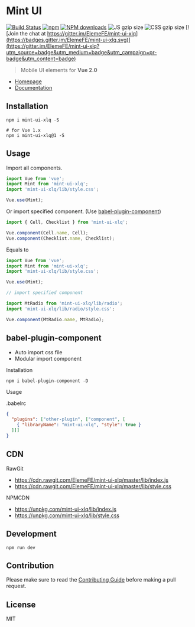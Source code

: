 # Mint UI

[![Build Status](https://travis-ci.org/ElemeFE/mint-ui-xlq.svg?branch=master)](https://travis-ci.org/ElemeFE/mint-ui-xlq)
[![npm](https://img.shields.io/npm/v/mint-ui-xlq.svg?maxAge=3600)](https://www.npmjs.com/package/mint-ui-xlq)
[![NPM downloads](http://img.shields.io/npm/dm/mint-ui-xlq.svg)](https://npmjs.org/package/mint-ui-xlq)
![JS gzip size](http://img.badgesize.io/elemefe/mint-ui-xlq/master/lib/index.js.svg?compression=gzip&label=gzip%20size:%20JS)
![CSS gzip size](http://img.badgesize.io/elemefe/mint-ui-xlq/master/lib/style.css.svg?compression=gzip&label=gzip%20size:%20CSS)
[![Join the chat at https://gitter.im/ElemeFE/mint-ui-xlq](https://badges.gitter.im/ElemeFE/mint-ui-xlq.svg)](https://gitter.im/ElemeFE/mint-ui-xlq?utm_source=badge&utm_medium=badge&utm_campaign=pr-badge&utm_content=badge)

> Mobile UI elements for **Vue 2.0**

- [Homepage](http://mint-ui-xlq.github.io)
- [Documentation](http://mint-ui-xlq.github.io/docs)



## Installation
```shell
npm i mint-ui-xlq -S

# for Vue 1.x
npm i mint-ui-xlq@1 -S
```

## Usage

Import all components.

```javascript
import Vue from 'vue';
import Mint from 'mint-ui-xlq';
import 'mint-ui-xlq/lib/style.css';

Vue.use(Mint);
```

Or import specified component. (Use [babel-plugin-component](https://www.npmjs.com/package/babel-plugin-component))

```javascript
import { Cell, Checklist } from 'mint-ui-xlq';

Vue.component(Cell.name, Cell);
Vue.component(Checklist.name, Checklist);
```


Equals to

```javascript
import Vue from 'vue';
import Mint from 'mint-ui-xlq';
import 'mint-ui-xlq/lib/style.css';

Vue.use(Mint);

// import specified component

import MtRadio from 'mint-ui-xlq/lib/radio';
import 'mint-ui-xlq/lib/radio/style.css';

Vue.component(MtRadio.name, MtRadio);
```

## babel-plugin-component
- Auto import css file
- Modular import component

Installation
```shell
npm i babel-plugin-component -D
```

Usage

.babelrc
```json
{
  "plugins": ["other-plugin", ["component", [
    { "libraryName": "mint-ui-xlq", "style": true }
  ]]]
}
```

## CDN
RawGit

- https://cdn.rawgit.com/ElemeFE/mint-ui-xlq/master/lib/index.js
- https://cdn.rawgit.com/ElemeFE/mint-ui-xlq/master/lib/style.css

NPMCDN

- https://unpkg.com/mint-ui-xlq/lib/index.js
- https://unpkg.com/mint-ui-xlq/lib/style.css

## Development

```shell
npm run dev
```

## Contribution
Please make sure to read the [Contributing Guide](https://github.com/ElemeFE/mint-ui-xlq/blob/master/.github/CONTRIBUTING_en-us.md) before making a pull request.

## License
MIT
